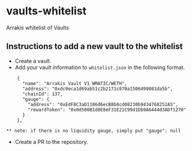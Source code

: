 # vaults-whitelist
Arrakis whitelist of Vaults

## Instructions to add a new vault to the whitelist

* Create a vault.
* Add your vault information to `whitelist.json` in the following format.
```
    {
      "name": "Arrakis Vault V1 WMATIC/WETH",
      "address": "0xdc0eca1d69ab51c2b2171c870a1506499081da5b",
      "chainId": 137,
      "gauge": {
        "address": "0xEdF8C3aD1186d6ecB8b8cd08230b9434768252A5",
        "rewardToken": "0x0d500B1d8E8eF31E21C99d1Db9A6444d3ADf1270"
      }
    },

** note: if there is no liquidity gauge, simply put "gauge": null
```
* Create a PR to the repository.


